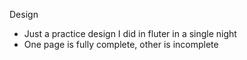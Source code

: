 Design

* Just a practice design I did in fluter in a single night
* One page is fully complete, other is incomplete
